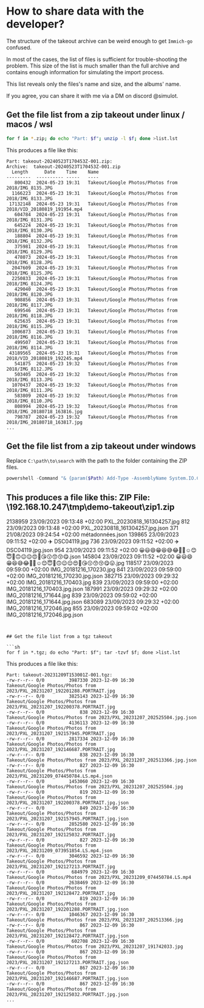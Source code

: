 # How to share data with the developer?

The structure of the takeout archive can be weird enough to get `Immich-go` confused.


In most of the cases, the list of files is sufficient for trouble-shooting the problem. 
This size of the list is much smaller than the full archive and contains enough information for simulating the import process.

This list reveals only the files's name and size, and the albums' name. 

If you agree, you can share it with me via a DM on discord @simulot.



## Get the file list from a zip takeout  under linux / macos / wsl

```sh
for f in *.zip; do echo "Part: $f"; unzip -l $f; done >list.lst
```

This produces a file like this:
```
Part: takeout-20240523T170453Z-001.zip: 
Archive:  takeout-20240523T170453Z-001.zip
  Length      Date    Time    Name
---------  ---------- -----   ----
   800432  2024-05-23 19:31   Takeout/Google Photos/Photos from 2018/IMG_8135.JPG
  1166223  2024-05-23 19:31   Takeout/Google Photos/Photos from 2018/IMG_8133.JPG
 17132148  2024-05-23 19:31   Takeout/Google Photos/Photos from 2018/VID_20180819_191954.mp4
   604784  2024-05-23 19:31   Takeout/Google Photos/Photos from 2018/IMG_8131.JPG
   645224  2024-05-23 19:31   Takeout/Google Photos/Photos from 2018/IMG_8130.JPG
   188804  2024-05-23 19:31   Takeout/Google Photos/Photos from 2018/IMG_8132.JPG
   375981  2024-05-23 19:31   Takeout/Google Photos/Photos from 2018/IMG_8129.JPG
   478073  2024-05-23 19:31   Takeout/Google Photos/Photos from 2018/IMG_8128.JPG
  2047609  2024-05-23 19:31   Takeout/Google Photos/Photos from 2018/IMG_8125.JPG
  2250833  2024-05-23 19:31   Takeout/Google Photos/Photos from 2018/IMG_8124.JPG
   429040  2024-05-23 19:31   Takeout/Google Photos/Photos from 2018/IMG_8120.JPG
   908856  2024-05-23 19:31   Takeout/Google Photos/Photos from 2018/IMG_8117.JPG
   699546  2024-05-23 19:31   Takeout/Google Photos/Photos from 2018/IMG_8118.JPG
   625635  2024-05-23 19:31   Takeout/Google Photos/Photos from 2018/IMG_8115.JPG
  1006873  2024-05-23 19:31   Takeout/Google Photos/Photos from 2018/IMG_8116.JPG
   499507  2024-05-23 19:31   Takeout/Google Photos/Photos from 2018/IMG_8114.JPG
 43189565  2024-05-23 19:31   Takeout/Google Photos/Photos from 2018/VID_20180819_192245.mp4
   541875  2024-05-23 19:32   Takeout/Google Photos/Photos from 2018/IMG_8112.JPG
   503405  2024-05-23 19:32   Takeout/Google Photos/Photos from 2018/IMG_8113.JPG
  1070437  2024-05-23 19:32   Takeout/Google Photos/Photos from 2018/IMG_8111.JPG
   583809  2024-05-23 19:32   Takeout/Google Photos/Photos from 2018/IMG_8110.JPG
   808994  2024-05-23 19:32   Takeout/Google Photos/Photos from 2018/IMG_20180718_163816.jpg
   798787  2024-05-23 19:32   Takeout/Google Photos/Photos from 2018/IMG_20180718_163817.jpg
...
```

## Get the file list from a zip takeout under windows

Replace `C:\path\to\search` with the path to the folder containing the ZIP files.

```powershell
powershell -Command "& {param($Path) Add-Type -AssemblyName System.IO.Compression.FileSystem; Get-ChildItem -Path $Path -Filter *.zip -Recurse | ForEach-Object { Write-Host \"ZIP File: $($_.FullName)\" -ForegroundColor Cyan; Write-Host ('-' * 40); try { $zip = [System.IO.Compression.ZipFile]::OpenRead($_.FullName); $zip.Entries | ForEach-Object { Write-Host ('{0,-15} {1,-25} {2}' -f $_.Length, $_.LastWriteTime.ToLocalTime(), $_.Name) }; $zip.Dispose() } catch { Write-Host \"Error processing $($_.Name): $_\" -ForegroundColor Red }; Write-Host '' }} 'C:\path\to\search'"
```

This produces a file like this:
ZIP File: \\192.168.10.247\tmp\demo-takeout\zip1.zip
----------------------------------------
2138959         23/09/2023 09:13:48 +02:00 PXL_20230818_161304257.jpg
812             23/09/2023 09:13:48 +02:00 PXL_20230818_161304257.jpg.json
371             21/08/2023 09:24:54 +02:00 métadonnées.json
139865          23/09/2023 09:11:52 +02:00 ✈️ DSC04119.jpg
736             23/09/2023 09:11:52 +02:00 ✈️ DSC04119.jpg.json
954             23/09/2023 09:11:52 +02:00 😀😃😄😁😆😅😂🤣🥲☺️😊😇🙂🙃😉😌😍🥰😘😗😙😚😋.json
145804          23/09/2023 09:11:52 +02:00 😀😃😄😁😆😅😂🤣🥲☺️😊😇🙂🙃😉😌😍🥰😘😗😙😚😋😛.jpg
118517          23/09/2023 09:59:00 +02:00 IMG_20181216_170230.jpg
841             23/09/2023 09:59:00 +02:00 IMG_20181216_170230.jpg.json
382715          23/09/2023 09:29:32 +02:00 IMG_20181216_170403.jpg
839             23/09/2023 09:59:00 +02:00 IMG_20181216_170403.jpg.json
187991          23/09/2023 09:29:32 +02:00 IMG_20181216_171644.jpg
839             23/09/2023 09:59:02 +02:00 IMG_20181216_171644.jpg.json
683089          23/09/2023 09:29:32 +02:00 IMG_20181216_172046.jpg
855             23/09/2023 09:59:02 +02:00 IMG_20181216_172046.jpg.json
```


## Get the file list from a tgz takeout

```sh
for f in *.tgz; do echo "Part: $f"; tar -tzvf $f; done >list.lst
```

This produces a file like this:
```
Part: takeout-20231209T153001Z-001.tgz: 
-rw-r--r-- 0/0         3987330 2023-12-09 16:30 Takeout/Google Photos/Photos from 2023/PXL_20231207_192201288.PORTRAIT.jpg
-rw-r--r-- 0/0         3825143 2023-12-09 16:30 Takeout/Google Photos/Photos from 2023/PXL_20231207_192200378.PORTRAIT.jpg
-rw-r--r-- 0/0             838 2023-12-09 16:30 Takeout/Google Photos/Photos from 2023/PXL_20231207_202525504.jpg.json
-rw-r--r-- 0/0         4136113 2023-12-09 16:30 Takeout/Google Photos/Photos from 2023/PXL_20231207_192157945.PORTRAIT.jpg
-rw-r--r-- 0/0         2817334 2023-12-09 16:30 Takeout/Google Photos/Photos from 2023/PXL_20231207_192146687.PORTRAIT.jpg
-rw-r--r-- 0/0             838 2023-12-09 16:30 Takeout/Google Photos/Photos from 2023/PXL_20231207_202513366.jpg.json
-rw-r--r-- 0/0             827 2023-12-09 16:30 Takeout/Google Photos/Photos from 2023/PXL_20231209_074450784.LS.mp4.json
-rw-r--r-- 0/0         1453060 2023-12-09 16:30 Takeout/Google Photos/Photos from 2023/PXL_20231207_202525504.jpg
-rw-r--r-- 0/0             819 2023-12-09 16:30 Takeout/Google Photos/Photos from 2023/PXL_20231207_192200378.PORTRAIT.jpg.json
-rw-r--r-- 0/0             849 2023-12-09 16:30 Takeout/Google Photos/Photos from 2023/PXL_20231207_192157945.PORTRAIT.jpg.json
-rw-r--r-- 0/0         2852580 2023-12-09 16:30 Takeout/Google Photos/Photos from 2023/PXL_20231207_192125032.PORTRAIT.jpg
-rw-r--r-- 0/0             827 2023-12-09 16:30 Takeout/Google Photos/Photos from 2023/PXL_20231209_073951854.LS.mp4.json
-rw-r--r-- 0/0         3046592 2023-12-09 16:30 Takeout/Google Photos/Photos from 2023/PXL_20231207_192127213.PORTRAIT.jpg
-rw-r--r-- 0/0          684979 2023-12-09 16:30 Takeout/Google Photos/Photos from 2023/PXL_20231209_074450784.LS.mp4
-rw-r--r-- 0/0         2638469 2023-12-09 16:30 Takeout/Google Photos/Photos from 2023/PXL_20231207_192128472.PORTRAIT.jpg
-rw-r--r-- 0/0             819 2023-12-09 16:30 Takeout/Google Photos/Photos from 2023/PXL_20231207_192201288.PORTRAIT.jpg.json
-rw-r--r-- 0/0         1046367 2023-12-09 16:30 Takeout/Google Photos/Photos from 2023/PXL_20231207_202513366.jpg
-rw-r--r-- 0/0             867 2023-12-09 16:30 Takeout/Google Photos/Photos from 2023/PXL_20231207_192128472.PORTRAIT.jpg.json
-rw-r--r-- 0/0          602708 2023-12-09 16:30 Takeout/Google Photos/Photos from 2023/PXL_20231207_191742033.jpg
-rw-r--r-- 0/0             867 2023-12-09 16:30 Takeout/Google Photos/Photos from 2023/PXL_20231207_192127213.PORTRAIT.jpg.json
-rw-r--r-- 0/0             867 2023-12-09 16:30 Takeout/Google Photos/Photos from 2023/PXL_20231207_192146687.PORTRAIT.jpg.json
-rw-r--r-- 0/0             867 2023-12-09 16:30 Takeout/Google Photos/Photos from 2023/PXL_20231207_192125032.PORTRAIT.jpg.json
...
```


